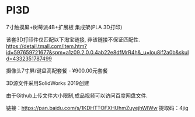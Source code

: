 # PI3D
7寸触摸屏+树莓派4B+扩展板 集成架(PLA 3D打印)

该套3D打印件仅匹配以下淘宝链接,
非该链接不保证匹配性.
https://detail.tmall.com/item.htm?id=597659721677&spm=a1z09.2.0.0.4ab22e8dfMrR4h&_u=lou8if2a0b&skuId=4332351787499

摄像头7寸屏/键盘高配套餐 - ¥900.00元套餐

3D源文件采用SolidWorks 2019创建

由于Github上传文件大小限制,成品视频可以访问百度网盘文件.

链接：https://pan.baidu.com/s/1KDHTTOFXHUhmZuyejhWlWw 
提取码：4jig
